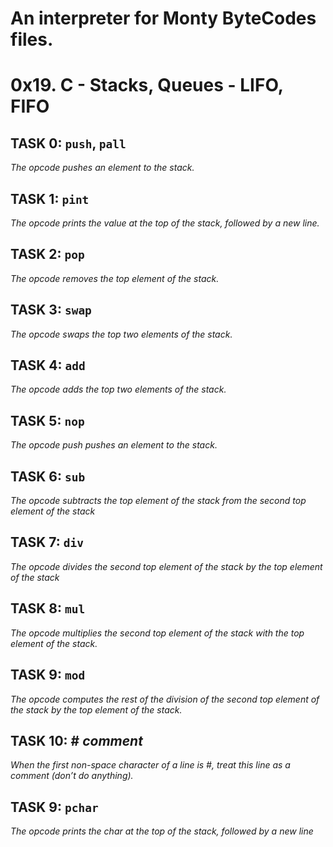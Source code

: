 # An interpreter for Monty ByteCodes files.

# 0x19. C - Stacks, Queues - LIFO, FIFO

## TASK 0: `push`, `pall`

*The opcode pushes an element to the stack.*

## TASK 1: `pint`

*The opcode prints the value at the top of the stack, followed by a new line.*

## TASK 2: `pop`

*The opcode removes the top element of the stack.*

## TASK 3: `swap`

*The opcode swaps the top two elements of the stack.*

## TASK 4: `add`

*The opcode adds the top two elements of the stack.*

## TASK 5: `nop`

*The opcode push pushes an element to the stack.*

## TASK 6: `sub`

*The opcode subtracts the top element of the stack from the second top element of the stack*

## TASK 7: `div`

*The opcode divides the second top element of the stack by the top element of the stack*

## TASK 8: `mul`

*The opcode multiplies the second top element of the stack with the top element of the stack.*

## TASK 9: `mod`

*The opcode computes the rest of the division of the second top element of the stack by the top element of the stack.*

## TASK 10: # *comment*

*When the first non-space character of a line is #, treat this line as a comment (don’t do anything).*

## TASK 9: `pchar`

*The opcode prints the char at the top of the stack, followed by a new line*

